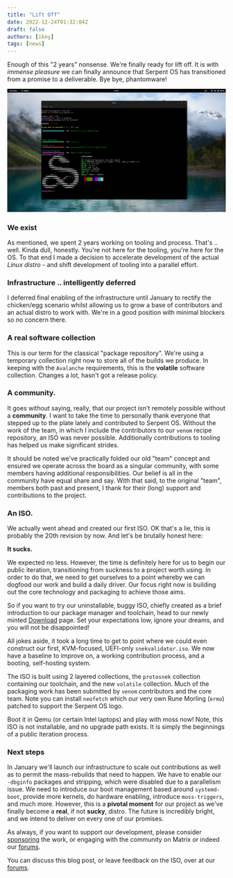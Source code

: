 ```yaml
---
title: "Lift Off"
date: 2022-12-24T01:32:04Z
draft: false
authors: [ikey]
tags: [news]
---
```


Enough of this "2 years" nonsense. We're finally ready for lift off. It is with *immense pleasure* we can
finally announce that Serpent OS has transitioned from a promise to a deliverable. Bye bye, phantomware!

<!--more-->

![featured image](Featured.webp)

### We exist

As mentioned, we spent 2 years working on tooling and process. That's .. well. Kinda dull, honestly. You're
not here for the tooling, you're here for the OS. To that end I made a decision to accelerate development of
the actual *Linux distro* - and shift development of tooling into a parallel effort.

### Infrastructure .. intelligently deferred

I deferred final enabling of the infrastructure until January to rectify the chicken/egg scenario whilst allowing
us to grow a base of contributors and an actual distro to work with. We're in a good position with minimal blockers
so no concern there.

### A real software collection

This is our term for the classical "package repository". We're using a temporary collection right now to store all
of the builds we produce. In keeping with the `Avalanche` requirements, this is the **volatile** software collection. Changes
a lot, hasn't got a release policy.

### A community.

It goes without saying, really, that our project isn't remotely possible without a **community**. I want to take the time
to personally thank everyone that stepped up to the plate lately and contributed to Serpent OS. Without the work of the
team, in which I include the contributors to our `venom` recipe repository, an ISO was never possible. Additionally contributions
to tooling has helped us make significant strides.

It should be noted we've practically folded our old "team" concept and ensured we operate across the board as a singular community,
with some members having additional responsibilities. Our belief is all in the community have equal share and say. With that said,
to the original "team", members both past and present, I thank for their (long) support and contributions to the project.

### An ISO.

We actually went ahead and created our first ISO. OK that's a lie, this is probably the 20th revision by now. And let's be brutally
honest here:

**It sucks.**

We expected no less. However, the time is definitely here for us to begin our public iteration, transitioning from suckness to a project
worth using. In order to do that, we need to get ourselves to a point whereby we can dogfood our work and build a daily driver. Our focus
right now is building out the core technology and packaging to achieve those aims.

So if you want to try our uninstallable, buggy ISO, chiefly created as a brief introduction to our package manager and toolchain, head to our
newly minted [Download](/download) page. Set your expectations low, ignore your dreams, and you will not be disappointed!

All jokes aside, it took a long time to get to point where we could even construct our first, KVM-focused, UEFI-only `snekvalidator.iso`. We now
have a baseline to improve on, a working contribution process, and a booting, self-hosting system.

The ISO is built using 2 layered collections, the `protosnek` collection containing our toolchain, and the new `volatile` collection. Much of the
packaging work has been submitted by `venom` contributors and the core team. Note you can install `neofetch` which our very own Rune Morling (`ermo`)
patched to support the Serpent OS logo.

Boot it in Qemu (or certain Intel laptops) and play with moss now! Note, this ISO is not installable, and no upgrade path exists. It is simply
the beginnings of a public iteration process.

### Next steps

In January we'll launch our infrastructure to scale out contributions as well as to permit the mass-rebuilds that need to happen. We have to
enable our `-dbginfo` packages and stripping, which were disabled due to a parallelism issue. We need to introduce our boot management based around
`systemd-boot`, provide more kernels, do hardware enabling, introduce `moss-triggers`, and much more. However, this is a **pivotal moment** for our
project as we've finally become a **real**, if not __sucky__, distro. The future is incredibly bright, and we intend to deliver on every one of our
promises.

As always, if you want to support our development, please consider [sponsoring](/sponsors) the work, or engaging with the community on Matrix or indeed
our [forums](https://forums.serpentos.com).

You can discuss this blog post, or leave feedback on the ISO, over at our [forums](https://forums.serpentos.com/d/40-lift-off).
